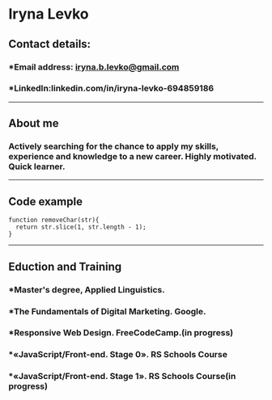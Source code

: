# **Iryna Levko**
## **Contact details:**
### *Email address: iryna.b.levko@gmail.com
### *LinkedIn:linkedin.com/in/iryna-levko-694859186
----
## **About me**
### Actively searching for the chance to apply my skills, experience and knowledge to a new career. Highly motivated. Quick learner.
---------------
## **Code example**
```
function removeChar(str){
  return str.slice(1, str.length - 1);
}
```
_________________________
## **Eduction and Training**
### *Master's degree, Applied Linguistics.
### *The Fundamentals of Digital Marketing. Google.
### *Responsive Web Design. FreeCodeCamp.(in progress)
### *«JavaScript/Front-end. Stage 0». RS Schools Course
### *«JavaScript/Front-end. Stage 1». RS Schools Course(in progress)
